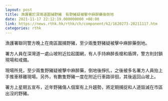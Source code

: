 ```yaml
---
layout: post
title: 漁護署於深灣道圍捕野豬　有野豬疑被擊中麻醉藥後倒地
date: 2021-11-17 22:12:19.000000000 +08:00
link: https://news.rthk.hk/rthk/ch/component/k2/1620273-20211117.htm
categories: rthk
---
```


漁護署聯同警方晚上在南區圍捕野豬，至少兩隻野豬疑被擊中麻醉藥倒地。

署方人員在深灣道一處山坡附近拉起圍網，有人手持麻醉長槍和盾牌，警方則封鎖現場和戒備。

現場所見，至少兩隻野豬疑被擊中麻醉藥，倒地後掙扎，之後被多名署方人員抬上手推車移離現場。另外，有數隻野豬一度在附近行車路徘徊，其後返回山坡上。

署方上星期五宣布，近年野豬傷人個案有上升趨勢，將定期捕捉和人道毀滅在市區出沒的野豬。
